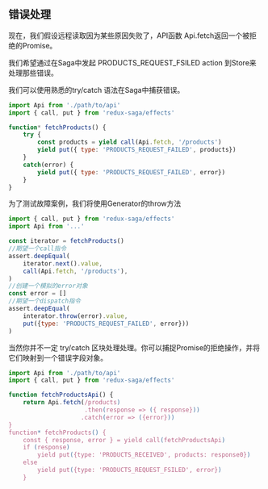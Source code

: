 ## 错误处理

现在，我们假设远程读取因为某些原因失败了，API函数 Api.fetch返回一个被拒绝的Promise。

我们希望通过在Saga中发起 PRODUCTS_REQUEST_FSILED action 到Store来处理那些错误。

我们可以使用熟悉的try/catch 语法在Saga中捕获错误。

```javascript
import Api from './path/to/api'
import { call, put } from 'redux-saga/effects'

function* fetchProducts() {
    try {
        const products = yield call(Api.fetch, '/products')
        yield put({ type: 'PRODUCTS_REQUEST_FAILED', products})
    }
    catch(error) {
        yield put({ type: 'PRODUCTS_REQUEST_FAILED', error})
    }
}
```

为了测试故障案例，我们将使用Generator的throw方法

```javascript
import { call, put } from 'redux-saga/effects'
import Api from '...'

const iterator = fetchProducts()
//期望一个call指令
assert.deepEqual(
    iterator.next().value,
    call(Api.fetch, '/products'),   
)
//创建一个模拟的error对象
const error = []
//期望一个dispatch指令
assert.deepEqual(
    interator.throw(error).value,
    put({type: 'PRODUCTS_REQUEST_FAILED', error}))
)
```

当然你并不一定 try/catch 区块处理处理。你可以捕捉Promise的拒绝操作，并将它们映射到一个错误字段对象。

```javascript
import Api from './path/to/api'
import { call, put } from 'redux-saga/effects'

function fetchProductsApi() {
    return Api.fetch(/products)
                     .then(response => ({ response}))
            		.catch(error => ({error}))
}
function* fetchProducts() {
	const { response, error } = yield call(fetchProductsApi)
    if (response)
        yield put({type: 'PRODUCTS_RECEIVED', products: response0})
    else
        yield put({type: 'PRODUCTS_REQUEST_FSILED', error})
    }
```

